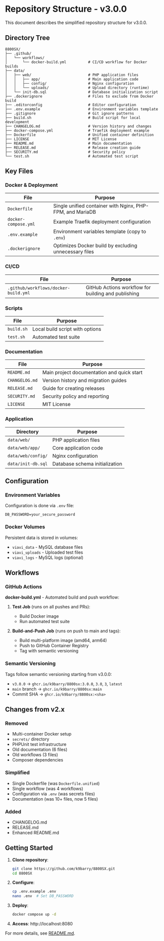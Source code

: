 # Repository Structure - v3.0.0

This document describes the simplified repository structure for v3.0.0.

## Directory Tree

```
8800SX/
├── .github/
│   └── workflows/
│       └── docker-build.yml          # CI/CD workflow for Docker builds
├── data/
│   ├── web/                          # PHP application files
│   │   ├── app/                      # Main application code
│   │   ├── config/                   # Nginx configuration
│   │   └── uploads/                  # Upload directory (runtime)
│   └── init-db.sql                   # Database initialization script
├── .dockerignore                     # Files to exclude from Docker build
├── .editorconfig                     # Editor configuration
├── .env.example                      # Environment variables template
├── .gitignore                        # Git ignore patterns
├── build.sh                          # Build script for local development
├── CHANGELOG.md                      # Version history and changes
├── docker-compose.yml                # Traefik deployment example
├── Dockerfile                        # Unified container definition
├── LICENSE                           # MIT License
├── README.md                         # Main documentation
├── RELEASE.md                        # Release creation guide
├── SECURITY.md                       # Security policy
└── test.sh                           # Automated test script
```

## Key Files

### Docker & Deployment

| File | Purpose |
|------|---------|
| `Dockerfile` | Single unified container with Nginx, PHP-FPM, and MariaDB |
| `docker-compose.yml` | Example Traefik deployment configuration |
| `.env.example` | Environment variables template (copy to `.env`) |
| `.dockerignore` | Optimizes Docker build by excluding unnecessary files |

### CI/CD

| File | Purpose |
|------|---------|
| `.github/workflows/docker-build.yml` | GitHub Actions workflow for building and publishing |

### Scripts

| File | Purpose |
|------|---------|
| `build.sh` | Local build script with options |
| `test.sh` | Automated test suite |

### Documentation

| File | Purpose |
|------|---------|
| `README.md` | Main project documentation and quick start |
| `CHANGELOG.md` | Version history and migration guides |
| `RELEASE.md` | Guide for creating releases |
| `SECURITY.md` | Security policy and reporting |
| `LICENSE` | MIT License |

### Application

| Directory | Purpose |
|-----------|---------|
| `data/web/` | PHP application files |
| `data/web/app/` | Core application code |
| `data/web/config/` | Nginx configuration |
| `data/init-db.sql` | Database schema initialization |

## Configuration

### Environment Variables

Configuration is done via `.env` file:

```env
DB_PASSWORD=your_secure_password
```

### Docker Volumes

Persistent data is stored in volumes:

- `viavi_data` - MySQL database files
- `viavi_uploads` - Uploaded test files
- `viavi_logs` - MySQL logs (optional)

## Workflows

### GitHub Actions

**docker-build.yml** - Automated build and push workflow:

1. **Test Job** (runs on all pushes and PRs):
   - Build Docker image
   - Run automated test suite

2. **Build-and-Push Job** (runs on push to main and tags):
   - Build multi-platform image (amd64, arm64)
   - Push to GitHub Container Registry
   - Tag with semantic versioning

### Semantic Versioning

Tags follow semantic versioning starting from v3.0.0:

- `v3.0.0` → `ghcr.io/k9barry/8800sx:3.0.0`, `3.0`, `3`, `latest`
- `main` branch → `ghcr.io/k9barry/8800sx:main`
- Commit SHA → `ghcr.io/k9barry/8800sx:<sha>`

## Changes from v2.x

### Removed

- Multi-container Docker setup
- `secrets/` directory
- PHPUnit test infrastructure
- Old documentation (6 files)
- Old workflows (3 files)
- Composer dependencies

### Simplified

- Single Dockerfile (was `Dockerfile.unified`)
- Single workflow (was 4 workflows)
- Configuration via `.env` (was secrets files)
- Documentation (was 10+ files, now 5 files)

### Added

- CHANGELOG.md
- RELEASE.md
- Enhanced README.md

## Getting Started

1. **Clone repository**:
   ```bash
   git clone https://github.com/k9barry/8800SX.git
   cd 8800SX
   ```

2. **Configure**:
   ```bash
   cp .env.example .env
   nano .env  # Set DB_PASSWORD
   ```

3. **Deploy**:
   ```bash
   docker compose up -d
   ```

4. **Access**: http://localhost:8080

For more details, see [README.md](README.md).
